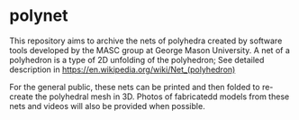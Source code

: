 # polynet

This repository aims to archive the nets of polyhedra created by software tools developed by the MASC group at George Mason University. A net of a polyhedron is a type of 2D unfolding of the polyhedron; See detailed description in https://en.wikipedia.org/wiki/Net_(polyhedron)

For the general public, these nets can be printed and then folded to re-create the polyhedral mesh in 3D. Photos of fabricatedd models from these nets and videos will also be provided when possible.
